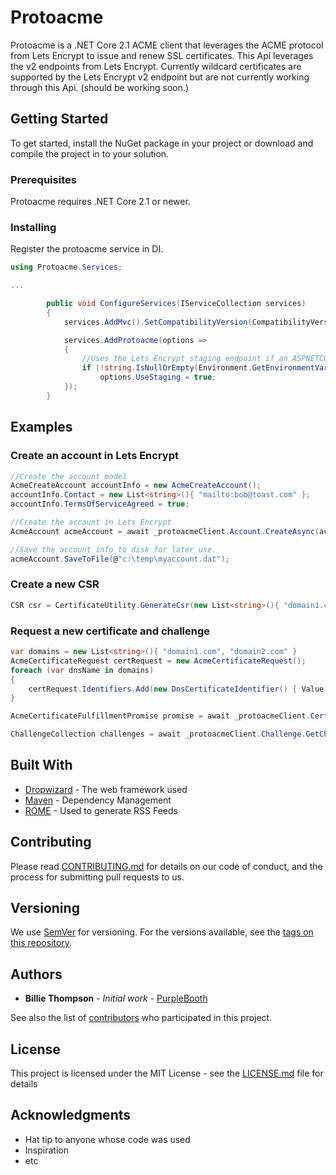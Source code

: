# Protoacme

Protoacme is a .NET Core 2.1 ACME client that leverages the ACME protocol from Lets Encrypt to issue and renew SSL certificates. This Api leverages the v2 endpoints from Lets Encrypt. 
Currently wildcard certificates are supported by the Lets Encrypt v2 endpoint but are not currently working through this Api. (should be working soon.)

## Getting Started

To get started, install the NuGet package in your project or download and compile the project in to your solution.

### Prerequisites

Protoacme requires .NET Core 2.1 or newer.

### Installing

Register the protoacme service in DI.

``` csharp
using Protoacme.Services;

...

        public void ConfigureServices(IServiceCollection services)
        {
            services.AddMvc().SetCompatibilityVersion(CompatibilityVersion.Version_2_1);

            services.AddProtoacme(options => 
            {
                //Uses the Lets Encrypt staging endpoint if an ASPNETCORE_ENVIRONMENT variable is set.
                if (!string.IsNullOrEmpty(Environment.GetEnvironmentVariable("ASPNETCORE_ENVIRONMENT")))
                    options.UseStaging = true;
            });
        }
```

## Examples

### Create an account in Lets Encrypt

``` csharp
//Create the account model
AcmeCreateAccount accountInfo = new AcmeCreateAccount();
accountInfo.Contact = new List<string>(){ "mailto:bob@toast.com" };
accountInfo.TermsOfServiceAgreed = true;

//Create the account in Lets Encrypt
AcmeAccount acmeAccount = await _protoacmeClient.Account.CreateAsync(accountInfo);

//Save the account info to disk for later use.
acmeAccount.SaveToFile(@"c:\temp\myaccount.dat");
```

### Create a new CSR

``` csharp
CSR csr = CertificateUtility.GenerateCsr(new List<string>(){ "domain1.com", "domain2.com" });
```

### Request a new certificate and challenge

``` csharp
var domains = new List<string>(){ "domain1.com", "domain2.com" }
AcmeCertificateRequest certRequest = new AcmeCertificateRequest();
foreach (var dnsName in domains)
{
    certRequest.Identifiers.Add(new DnsCertificateIdentifier() { Value = dnsName.Domain });
}

AcmeCertificateFulfillmentPromise promise = await _protoacmeClient.Certificate.RequestCertificateAsync(acmeAccount, certRequest);

ChallengeCollection challenges = await _protoacmeClient.Challenge.GetChallengesAsync(acmeAccount, promise, ChallengeType.Http);
```

## Built With

* [Dropwizard](http://www.dropwizard.io/1.0.2/docs/) - The web framework used
* [Maven](https://maven.apache.org/) - Dependency Management
* [ROME](https://rometools.github.io/rome/) - Used to generate RSS Feeds

## Contributing

Please read [CONTRIBUTING.md](https://gist.github.com/PurpleBooth/b24679402957c63ec426) for details on our code of conduct, and the process for submitting pull requests to us.

## Versioning

We use [SemVer](http://semver.org/) for versioning. For the versions available, see the [tags on this repository](https://github.com/your/project/tags). 

## Authors

* **Billie Thompson** - *Initial work* - [PurpleBooth](https://github.com/PurpleBooth)

See also the list of [contributors](https://github.com/your/project/contributors) who participated in this project.

## License

This project is licensed under the MIT License - see the [LICENSE.md](LICENSE.md) file for details

## Acknowledgments

* Hat tip to anyone whose code was used
* Inspiration
* etc
